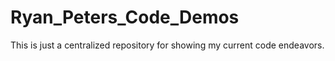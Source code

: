 # Ryan_Peters_Code_Demos
This is just a centralized repository for showing my current code endeavors.
